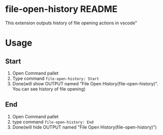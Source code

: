 # file-open-history README
This extension outputs history of file opening actions in vscode"

# Usage
## Start
1. Open Command pallet
2. Type command `file-open-history: Start`
3. Done(will show OUTPUT named "File Open History(file-open-history)". You can see history of file opening)

## End
1. Open Command pallet
2. type command `file-open-history: End`
3. Done(will hide OUTPUT named "File Open History(file-open-history)")


